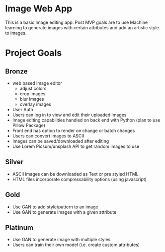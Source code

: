# Image Web App
This is a basic Image editing app. Post MVP goals are to use Machine learning to generate images with certain attributes and add an artistic style to images.
# Project Goals
 
## Bronze

 * web based image editor
   * adjust colors
   * crop images
   * blur images
   * overlay images
 * User Auth
 * Users can log in to view and edit their uploaded images
 * Image editing capabilities handled on back end with Python (plan to use Pillow Package)
 * Front end has option to render on change or batch changes 
 * Users can convert images to ASCII
 * Images can be saved/downloaded after editing
 * Use Lorem Picsum/unsplash API to get random images to use

## Silver 
 * ASCII images can be downloaded as Text or pre styled HTML 
 * HTML files incorporate compressability options (using javascript)
 
## Gold

* Use GAN to add style/pattern to an image
* Use GAN to generate images with a given attribute

## Platinum

* Use GAN to generate image with multiple styles 
* Users can train their own model (i.e. create custom attributes)


